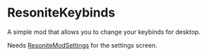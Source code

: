 # ResoniteKeybinds
A simple mod that allows you to change your keybinds for desktop.

Needs [ResoniteModSettings](https://github.com/badhaloninja/ResoniteModSettings) for the settings screen.
